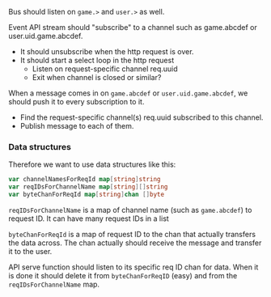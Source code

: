 Bus should listen on `game.>` and `user.>` as well.

Event API stream should "subscribe" to a channel such as game.abcdef or 
user.uid.game.abcdef.
- It should unsubscribe when the http request is over.
- It should start a select loop in the http request
    - Listen on request-specific channel req.uuid 
    - Exit when channel is closed or similar?

When a message comes in on `game.abcdef` or `user.uid.game.abcdef`, we should push it to every subscription to it.
- Find the request-specific channel(s) req.uuid subscribed to this channel.
- Publish message to each of them.

### Data structures

Therefore we want to use data structures like this:

```go
var channelNamesForReqId map[string]string
var reqIDsForChannelName map[string][]string
var byteChanForReqId map[string]chan []byte
```

`reqIDsForChannelName` is a map of channel name (such as `game.abcdef`) to request ID. It can have many request IDs in a list

`byteChanForReqId` is a map of request ID to the chan that actually transfers the data across. The chan actually should receive the message and transfer it to the user.

API serve function should listen to its specific req ID chan for data.
When it is done it should delete it from `byteChanForReqID` (easy) and from the `reqIDsForChannelName` map.